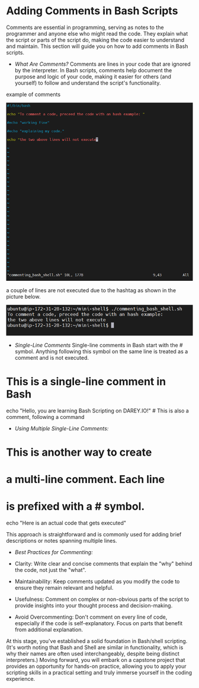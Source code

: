 # Adding Comments in Bash Scripts

Comments are essential in programming, serving as notes to the programmer and anyone else who might read the code.
They explain what the script or parts of the script do, making the code easier to understand and maintain. This section will guide you on how to add comments in Bash scripts.
- *What Are Comments?*
Comments are lines in your code that are ignored by the interpreter. In Bash scripts, comments help document the purpose and logic of your code, making it easier for others (and yourself) to follow and understand the script's functionality.

example of comments

![commenting in bash](./images/comment-code.png)

a couple of lines are not executed due to the hashtag as shown in the picture below.

![result of commenting](./images/result-commenting.png)

- *Single-Line Comments*
Single-line comments in Bash start with the # symbol. Anything following this symbol on the same line is treated as a comment and is not executed.
# This is a single-line comment in Bash
echo "Hello, you are learning Bash Scripting on DAREY.IO!" # This is also a comment, following a command

- *Using Multiple Single-Line Comments:*

 # This is another way to create
 # a multi-line comment. Each line
 # is prefixed with a # symbol.

echo "Here is an actual code that gets executed"

This approach is straightforward and is commonly used for adding brief descriptions or notes spanning multiple lines.
- *Best Practices for Commenting:*

- Clarity: Write clear and concise comments that explain the "why" behind the code, not just the "what".
- Maintainability: Keep comments updated as you modify the code to ensure they remain relevant and helpful.
- Usefulness: Comment on complex or non-obvious parts of the script to provide insights into your thought process and decision-making.
- Avoid Overcommenting: Don't comment on every line of code, especially if the code is self-explanatory. Focus on parts that benefit from additional explanation.

At this stage, you've established a solid foundation in Bash/shell scripting. (It's worth noting that Bash and Shell are similar in functionality, which is why their names are often used interchangeably, despite being distinct interpreters.)
Moving forward, you will embark on a capstone project that provides an opportunity for hands-on practice, allowing you to apply your scripting skills in a practical setting and truly immerse yourself in the coding experience.